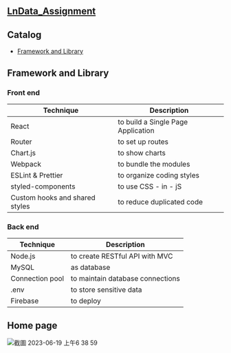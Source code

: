 ## [LnData_Assignment](https://lndataassignment.web.app/)

## Catalog
  * [Framework and Library](README.md#framework-and-library)

## Framework and Library

### Front end

| Technique | Description |
| --------- | ----------  |
| React | to build a Single Page Application |
| Router | to set up routes |
| Chart.js | to show charts |
| Webpack |to bundle the modules |
| ESLint & Prettier | to organize coding styles |
| styled-components | to use CSS - in - jS |
| Custom hooks and shared styles | to reduce duplicated code |

### Back end

| Technique | Description |
| --------- | ----------  |
| Node.js | to create RESTful API with MVC |
| MySQL | as database |
| Connection pool | to maintain database connections |
| .env |to store sensitive data |
| Firebase | to deploy |

## Home page

![截圖 2023-06-19 上午6 38 59](https://github.com/MyBackHurtsAlot/LnData_Assignment/assets/105920543/97a855c2-2791-42c7-8185-ea2c801dc489)
